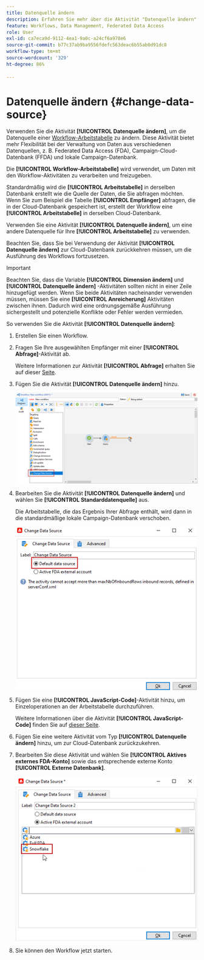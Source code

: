 ```yaml
---
title: Datenquelle ändern
description: Erfahren Sie mehr über die Aktivität "Datenquelle ändern".
feature: Workflows, Data Management, Federated Data Access
role: User
exl-id: ca7eca9d-9112-4ea1-9a0c-a24cf6a978e6
source-git-commit: b77c37ab9ba9556fdefc563deac6b55ab0d91dc8
workflow-type: tm+mt
source-wordcount: '329'
ht-degree: 86%

---
```


# Datenquelle ändern {#change-data-source}

Verwenden Sie die Aktivität **[!UICONTROL Datenquelle ändern]**, um die Datenquelle einer [Workflow-Arbeitstabelle](use-workflow-data.md#workflow-temporary-work-table) zu ändern. Diese Aktivität bietet mehr Flexibilität bei der Verwaltung von Daten aus verschiedenen Datenquellen, z. B. Federated Data Access (FDA), Campaign-Cloud-Datenbank (FFDA) und lokale Campaign-Datenbank.

Die **[!UICONTROL Workflow-Arbeitstabelle]** wird verwendet, um Daten mit den Workflow-Aktivitäten zu verarbeiten und freizugeben.

Standardmäßig wird die **[!UICONTROL Arbeitstabelle]** in derselben Datenbank erstellt wie die Quelle der Daten, die Sie abfragen möchten.
Wenn Sie zum Beispiel die Tabelle **[!UICONTROL Empfänger]** abfragen, die in der Cloud-Datenbank gespeichert ist, erstellt der Workflow eine **[!UICONTROL Arbeitstabelle]** in derselben Cloud-Datenbank.

Verwenden Sie eine Aktivität **[!UICONTROL Datenquelle ändern]**, um eine andere Datenquelle für Ihre **[!UICONTROL Arbeitstabelle]** zu verwenden.

Beachten Sie, dass Sie bei Verwendung der Aktivität **[!UICONTROL Datenquelle ändern]** zur Cloud-Datenbank zurückkehren müssen, um die Ausführung des Workflows fortzusetzen.

>[!IMPORTANT]
>
>Beachten Sie, dass die Variable **[!UICONTROL Dimension ändern]** und **[!UICONTROL Datenquelle ändern]** -Aktivitäten sollten nicht in einer Zeile hinzugefügt werden. Wenn Sie beide Aktivitäten nacheinander verwenden müssen, müssen Sie eine **[!UICONTROL Anreicherung]** Aktivitäten zwischen ihnen. Dadurch wird eine ordnungsgemäße Ausführung sichergestellt und potenzielle Konflikte oder Fehler werden vermieden.

So verwenden Sie die Aktivität **[!UICONTROL Datenquelle ändern]**:

1. Erstellen Sie einen Workflow.

1. Fragen Sie Ihre ausgewählten Empfänger mit einer **[!UICONTROL Abfrage]**-Aktivität ab.

   Weitere Informationen zur Aktivität **[!UICONTROL Abfrage]** erhalten Sie auf dieser [Seite](query.md#create-a-query).

1. Fügen Sie die Aktivität **[!UICONTROL Datenquelle ändern]** hinzu.

   ![](assets/change-data-source.png)

1. Bearbeiten Sie die Aktivität **[!UICONTROL Datenquelle ändern]** und wählen Sie **[!UICONTROL Standarddatenquelle]** aus.

   Die Arbeitstabelle, die das Ergebnis Ihrer Abfrage enthält, wird dann in die standardmäßige lokale Campaign-Datenbank verschoben.

   ![](assets/change-data-source_2.png)

1. Fügen Sie eine **[!UICONTROL JavaScript-Code]**-Aktivität hinzu, um Einzeloperationen an der Arbeitstabelle durchzuführen.

   Weitere Informationen über die Aktivität **[!UICONTROL JavaScript-Code]** finden Sie auf [dieser Seite](sql-code-and-javascript-code.md#javascript-code).

1. Fügen Sie eine weitere Aktivität vom Typ **[!UICONTROL Datenquelle ändern]** hinzu, um zur Cloud-Datenbank zurückzukehren.

1. Bearbeiten Sie diese Aktivität und wählen Sie **[!UICONTROL Aktives externes FDA-Konto]** sowie das entsprechende externe Konto **[!UICONTROL Externe Datenbank]**.

   ![](assets/change-data-source_3.png)

1. Sie können den Workflow jetzt starten.
